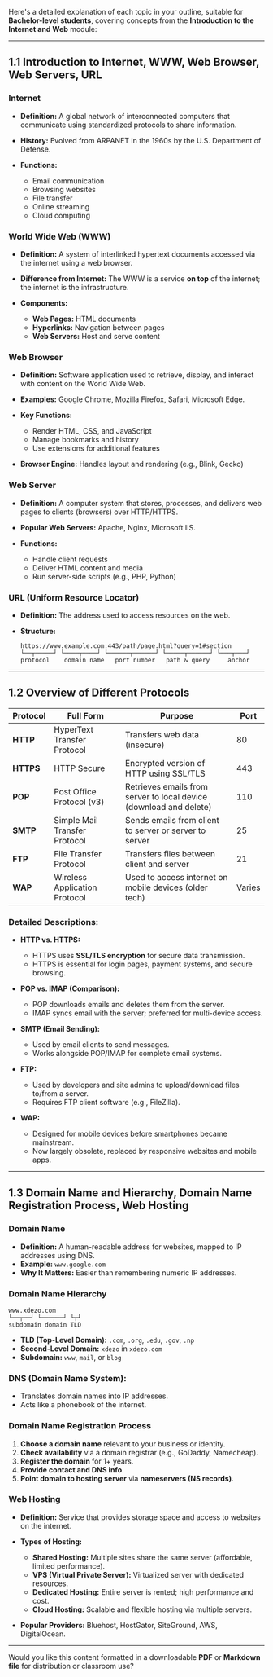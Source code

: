 Here's a detailed explanation of each topic in your outline, suitable for **Bachelor-level students**, covering concepts from the **Introduction to the Internet and Web** module:

---

## **1.1 Introduction to Internet, WWW, Web Browser, Web Servers, URL**

### **Internet**

* **Definition:** A global network of interconnected computers that communicate using standardized protocols to share information.
* **History:** Evolved from ARPANET in the 1960s by the U.S. Department of Defense.
* **Functions:**

  * Email communication
  * Browsing websites
  * File transfer
  * Online streaming
  * Cloud computing

### **World Wide Web (WWW)**

* **Definition:** A system of interlinked hypertext documents accessed via the internet using a web browser.
* **Difference from Internet:** The WWW is a service **on top** of the internet; the internet is the infrastructure.
* **Components:**

  * **Web Pages:** HTML documents
  * **Hyperlinks:** Navigation between pages
  * **Web Servers:** Host and serve content

### **Web Browser**

* **Definition:** Software application used to retrieve, display, and interact with content on the World Wide Web.
* **Examples:** Google Chrome, Mozilla Firefox, Safari, Microsoft Edge.
* **Key Functions:**

  * Render HTML, CSS, and JavaScript
  * Manage bookmarks and history
  * Use extensions for additional features
* **Browser Engine:** Handles layout and rendering (e.g., Blink, Gecko)

### **Web Server**

* **Definition:** A computer system that stores, processes, and delivers web pages to clients (browsers) over HTTP/HTTPS.
* **Popular Web Servers:** Apache, Nginx, Microsoft IIS.
* **Functions:**

  * Handle client requests
  * Deliver HTML content and media
  * Run server-side scripts (e.g., PHP, Python)

### **URL (Uniform Resource Locator)**

* **Definition:** The address used to access resources on the web.
* **Structure:**

  ```
  https://www.example.com:443/path/page.html?query=1#section
  └──┬─────┘ └────┬────┘ └──────┬──────┘ └─────┬──────┘ └───┬───┘
  protocol    domain name   port number   path & query     anchor
  ```

---

## **1.2 Overview of Different Protocols**

| Protocol  | Full Form                     | Purpose                                                            | Port   |
| --------- | ----------------------------- | ------------------------------------------------------------------ | ------ |
| **HTTP**  | HyperText Transfer Protocol   | Transfers web data (insecure)                                      | 80     |
| **HTTPS** | HTTP Secure                   | Encrypted version of HTTP using SSL/TLS                            | 443    |
| **POP**   | Post Office Protocol (v3)     | Retrieves emails from server to local device (download and delete) | 110    |
| **SMTP**  | Simple Mail Transfer Protocol | Sends emails from client to server or server to server             | 25     |
| **FTP**   | File Transfer Protocol        | Transfers files between client and server                          | 21     |
| **WAP**   | Wireless Application Protocol | Used to access internet on mobile devices (older tech)             | Varies |

### **Detailed Descriptions:**

* **HTTP vs. HTTPS:**

  * HTTPS uses **SSL/TLS encryption** for secure data transmission.
  * HTTPS is essential for login pages, payment systems, and secure browsing.

* **POP vs. IMAP (Comparison):**

  * POP downloads emails and deletes them from the server.
  * IMAP syncs email with the server; preferred for multi-device access.

* **SMTP (Email Sending):**

  * Used by email clients to send messages.
  * Works alongside POP/IMAP for complete email systems.

* **FTP:**

  * Used by developers and site admins to upload/download files to/from a server.
  * Requires FTP client software (e.g., FileZilla).

* **WAP:**

  * Designed for mobile devices before smartphones became mainstream.
  * Now largely obsolete, replaced by responsive websites and mobile apps.

---

## **1.3 Domain Name and Hierarchy, Domain Name Registration Process, Web Hosting**

### **Domain Name**

* **Definition:** A human-readable address for websites, mapped to IP addresses using DNS.
* **Example:** `www.google.com`
* **Why It Matters:** Easier than remembering numeric IP addresses.

### **Domain Name Hierarchy**

```
www.xdezo.com
└──┬──┘ └───┬──┘ └┬┘
subdomain domain TLD
```

* **TLD (Top-Level Domain):** `.com`, `.org`, `.edu`, `.gov`, `.np`
* **Second-Level Domain:** `xdezo` in `xdezo.com`
* **Subdomain:** `www`, `mail`, or `blog`

### **DNS (Domain Name System):**

* Translates domain names into IP addresses.
* Acts like a phonebook of the internet.

### **Domain Name Registration Process**

1. **Choose a domain name** relevant to your business or identity.
2. **Check availability** via a domain registrar (e.g., GoDaddy, Namecheap).
3. **Register the domain** for 1+ years.
4. **Provide contact and DNS info**.
5. **Point domain to hosting server** via **nameservers (NS records)**.

### **Web Hosting**

* **Definition:** Service that provides storage space and access to websites on the internet.
* **Types of Hosting:**

  * **Shared Hosting:** Multiple sites share the same server (affordable, limited performance).
  * **VPS (Virtual Private Server):** Virtualized server with dedicated resources.
  * **Dedicated Hosting:** Entire server is rented; high performance and cost.
  * **Cloud Hosting:** Scalable and flexible hosting via multiple servers.
* **Popular Providers:** Bluehost, HostGator, SiteGround, AWS, DigitalOcean.

---

Would you like this content formatted in a downloadable **PDF** or **Markdown file** for distribution or classroom use?
